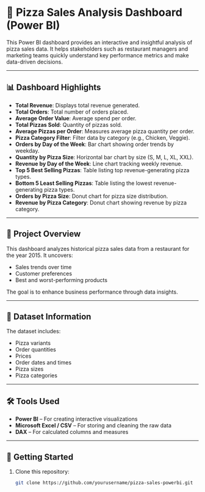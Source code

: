 # 🍕 Pizza Sales Analysis Dashboard (Power BI)

This Power BI dashboard provides an interactive and insightful analysis of pizza sales data. It helps stakeholders such as restaurant managers and marketing teams quickly understand key performance metrics and make data-driven decisions.

---

## 📊 Dashboard Highlights

- **Total Revenue**: Displays total revenue generated.
- **Total Orders**: Total number of orders placed.
- **Average Order Value**: Average spend per order.
- **Total Pizzas Sold**: Quantity of pizzas sold.
- **Average Pizzas per Order**: Measures average pizza quantity per order.
- **Pizza Category Filter**: Filter data by category (e.g., Chicken, Veggie).
- **Orders by Day of the Week**: Bar chart showing order trends by weekday.
- **Quantity by Pizza Size**: Horizontal bar chart by size (S, M, L, XL, XXL).
- **Revenue by Day of the Week**: Line chart tracking weekly revenue.
- **Top 5 Best Selling Pizzas**: Table listing top revenue-generating pizza types.
- **Bottom 5 Least Selling Pizzas**: Table listing the lowest revenue-generating pizza types.
- **Orders by Pizza Size**: Donut chart for pizza size distribution.
- **Revenue by Pizza Category**: Donut chart showing revenue by pizza category.

---

## 📁 Project Overview

This dashboard analyzes historical pizza sales data from a restaurant for the year 2015. It uncovers:

- Sales trends over time
- Customer preferences
- Best and worst-performing products

The goal is to enhance business performance through data insights.

---

## 🧾 Dataset Information

The dataset includes:

- Pizza variants
- Order quantities
- Prices
- Order dates and times
- Pizza sizes
- Pizza categories

---

## 🛠️ Tools Used

- **Power BI** – For creating interactive visualizations
- **Microsoft Excel / CSV** – For storing and cleaning the raw data
- **DAX** – For calculated columns and measures

---

## 🚀 Getting Started

1. Clone this repository:
   ```bash
   git clone https://github.com/yourusername/pizza-sales-powerbi.git
